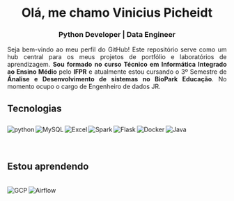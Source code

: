 <h1 align="center">Olá, me chamo Vinicius Picheidt</h1>
<h3 align="center">Python Developer | Data Engineer</h3>
<p align="justify">Seja bem-vindo ao meu perfil do GitHub! Este repositório serve como um hub central para os meus projetos de portfólio e laboratórios de aprendizagem. <b>Sou formado no curso Técnico em Informática Integrado ao Ensino Médio</b> pelo <b>IFPR</b> e atualmente estou cursando o 3º Semestre de <b>Ánalise e Desenvolvimento de sistemas no BioPark Educação</b>. No momento ocupo o cargo de Engenheiro de dados JR.</p>
<h2>Tecnologias</h2>


<div style="display: flex; flex-wrap: wrap;">
  <img align="left" alt="python" src="https://img.shields.io/badge/Python-3776AB?style=for-the-badge&logo=python&logoColor=white" style="margin-top: 10px;"/>
  <img align="left" alt="MySQL" src="https://img.shields.io/badge/MySQL-00000F?style=for-the-badge&logo=mysql&logoColor=white" style="margin-top: 10px;"/>
  <img align="left" alt="Excel" src="https://img.shields.io/badge/Microsoft_Excel-217346?style=for-the-badge&logo=microsoft-excel&logoColor=white" style="margin-top: 10px;"/>
  <img align="left" alt="Spark" src="https://img.shields.io/static/v1?style=for-the-badge&message=Apache+Spark&color=E25A1C&logo=Apache+Spark&logoColor=FFFFFF&label=" style="margin-top: 10px;"/>
  <img align="left" alt="Flask" src="https://img.shields.io/badge/Flask-000000?style=for-the-badge&logo=flask&logoColor=white" style="margin-top: 10px;"/>
  <img align="left" alt="Docker" src="https://img.shields.io/badge/Docker-2496ED?style=for-the-badge&logo=docker&logoColor=white" style="margin-top: 10px;"/>
  <img align="left" alt="Java" src="https://img.shields.io/badge/Java-ED8B00?style=for-the-badge&logo=java&logoColor=white" style="margin-top: 10px;"/>
</div>

<br>
<br>

<h2>Estou aprendendo</h2>

<div style="display: inline_bloc"><br/>
  <img align="left" alt="GCP" src="https://img.shields.io/badge/Google_Cloud-4285F4?style=for-the-badge&logo=google-cloud&logoColor=white"/>
  <img align="left" alt="Airflow" src="https://img.shields.io/static/v1?style=for-the-badge&message=Apache+Airflow&color=017CEE&logo=Apache+Airflow&logoColor=FFFFFF&label="/>
</div>
